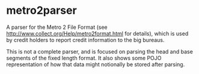 # metro2parser
A parser for the Metro 2 File Format (see http://www.collect.org/Help/metro2format.html for details), which is used by credit holders to report credit information to the big bureaus.

This is not a complete parser, and is focused on parsing the head and base segments of the fixed length format. It also shows some POJO representation of how that data might notionally be stored after parsing.
